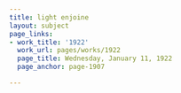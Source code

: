 ```yaml
---
title: light enjoine
layout: subject
page_links:
- work_title: '1922'
  work_url: pages/works/1922
  page_title: Wednesday, January 11, 1922
  page_anchor: page-1907

---
```

